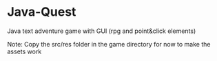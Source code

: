 # Java-Quest
Java text adventure game with GUI  (rpg and point&amp;click elements)

Note: Copy the src/res folder in the game directory for now to make the assets work
